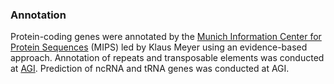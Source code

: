 ### Annotation

Protein-coding genes were annotated by the [Munich Information Center
for Protein Sequences](https://www.mpg.de/en) (MIPS) led by Klaus Meyer
using an evidence-based approach. Annotation of repeats and transposable
elements was conducted at [AGI](https://www.genome.arizona.edu/).
Prediction of ncRNA and tRNA genes was conducted at AGI.
